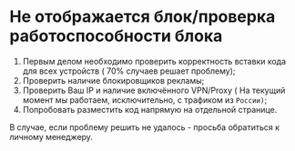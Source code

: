 # Не отображается блок/проверка работоспособности блока

1. Первым делом необходимо проверить корректность вставки кода для всех устройств       ( 70% случаев решает проблему);
2. Проверить наличие блокировщиков рекламы;
3. Проверить Ваш IP и наличие включённого VPN/Proxy ( На текущий момент мы работаем, исключительно, с трафиком из `России)`;
4. Попробовать разместить код напрямую на отдельной странице.

В случае, если проблему решить не удалось - просьба обратиться к личному менеджеру.

